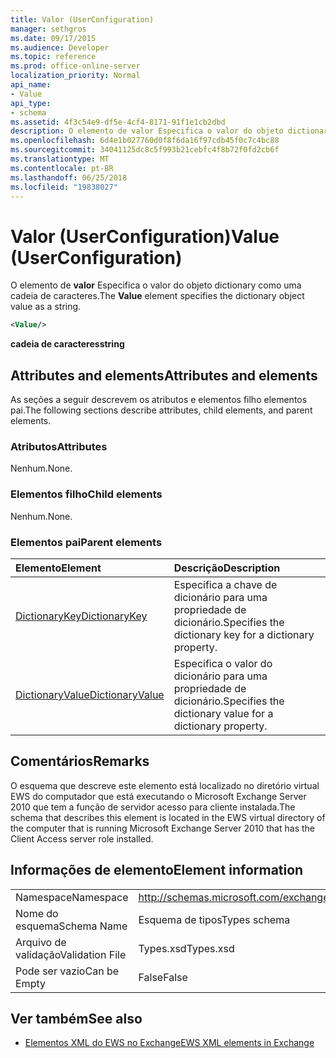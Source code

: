 ```yaml
---
title: Valor (UserConfiguration)
manager: sethgros
ms.date: 09/17/2015
ms.audience: Developer
ms.topic: reference
ms.prod: office-online-server
localization_priority: Normal
api_name:
- Value
api_type:
- schema
ms.assetid: 4f3c54e9-df5e-4cf4-8171-91f1e1cb2dbd
description: O elemento de valor Especifica o valor do objeto dictionary como uma cadeia de caracteres.
ms.openlocfilehash: 6d4e1b027760d0f8f6da16f97cdb45f0c7c4bc88
ms.sourcegitcommit: 34041125dc8c5f993b21cebfc4f8b72f0fd2cb6f
ms.translationtype: MT
ms.contentlocale: pt-BR
ms.lasthandoff: 06/25/2018
ms.locfileid: "19838027"
---
```

# <a name="value-userconfiguration"></a><span data-ttu-id="8d63e-103">Valor (UserConfiguration)</span><span class="sxs-lookup"><span data-stu-id="8d63e-103">Value (UserConfiguration)</span></span>

<span data-ttu-id="8d63e-104">O elemento de **valor** Especifica o valor do objeto dictionary como uma cadeia de caracteres.</span><span class="sxs-lookup"><span data-stu-id="8d63e-104">The **Value** element specifies the dictionary object value as a string.</span></span> 
  
```xml
<Value/>
```

<span data-ttu-id="8d63e-105">**cadeia de caracteres**</span><span class="sxs-lookup"><span data-stu-id="8d63e-105">**string**</span></span>

## <a name="attributes-and-elements"></a><span data-ttu-id="8d63e-106">Attributes and elements</span><span class="sxs-lookup"><span data-stu-id="8d63e-106">Attributes and elements</span></span>

<span data-ttu-id="8d63e-107">As seções a seguir descrevem os atributos e elementos filho elementos pai.</span><span class="sxs-lookup"><span data-stu-id="8d63e-107">The following sections describe attributes, child elements, and parent elements.</span></span>
  
### <a name="attributes"></a><span data-ttu-id="8d63e-108">Atributos</span><span class="sxs-lookup"><span data-stu-id="8d63e-108">Attributes</span></span>

<span data-ttu-id="8d63e-109">Nenhum.</span><span class="sxs-lookup"><span data-stu-id="8d63e-109">None.</span></span>
  
### <a name="child-elements"></a><span data-ttu-id="8d63e-110">Elementos filho</span><span class="sxs-lookup"><span data-stu-id="8d63e-110">Child elements</span></span>

<span data-ttu-id="8d63e-111">Nenhum.</span><span class="sxs-lookup"><span data-stu-id="8d63e-111">None.</span></span>
  
### <a name="parent-elements"></a><span data-ttu-id="8d63e-112">Elementos pai</span><span class="sxs-lookup"><span data-stu-id="8d63e-112">Parent elements</span></span>

|<span data-ttu-id="8d63e-113">**Elemento**</span><span class="sxs-lookup"><span data-stu-id="8d63e-113">**Element**</span></span>|<span data-ttu-id="8d63e-114">**Descrição**</span><span class="sxs-lookup"><span data-stu-id="8d63e-114">**Description**</span></span>|
|:-----|:-----|
|[<span data-ttu-id="8d63e-115">DictionaryKey</span><span class="sxs-lookup"><span data-stu-id="8d63e-115">DictionaryKey</span></span>](dictionarykey.md) <br/> |<span data-ttu-id="8d63e-116">Especifica a chave de dicionário para uma propriedade de dicionário.</span><span class="sxs-lookup"><span data-stu-id="8d63e-116">Specifies the dictionary key for a dictionary property.</span></span>  <br/> |
|[<span data-ttu-id="8d63e-117">DictionaryValue</span><span class="sxs-lookup"><span data-stu-id="8d63e-117">DictionaryValue</span></span>](dictionaryvalue.md) <br/> |<span data-ttu-id="8d63e-118">Especifica o valor do dicionário para uma propriedade de dicionário.</span><span class="sxs-lookup"><span data-stu-id="8d63e-118">Specifies the dictionary value for a dictionary property.</span></span>  <br/> |
   
## <a name="remarks"></a><span data-ttu-id="8d63e-119">Comentários</span><span class="sxs-lookup"><span data-stu-id="8d63e-119">Remarks</span></span>

<span data-ttu-id="8d63e-120">O esquema que descreve este elemento está localizado no diretório virtual EWS do computador que está executando o Microsoft Exchange Server 2010 que tem a função de servidor acesso para cliente instalada.</span><span class="sxs-lookup"><span data-stu-id="8d63e-120">The schema that describes this element is located in the EWS virtual directory of the computer that is running Microsoft Exchange Server 2010 that has the Client Access server role installed.</span></span>
  
## <a name="element-information"></a><span data-ttu-id="8d63e-121">Informações de elemento</span><span class="sxs-lookup"><span data-stu-id="8d63e-121">Element information</span></span>

|||
|:-----|:-----|
|<span data-ttu-id="8d63e-122">Namespace</span><span class="sxs-lookup"><span data-stu-id="8d63e-122">Namespace</span></span>  <br/> |http://schemas.microsoft.com/exchange/services/2006/types  <br/> |
|<span data-ttu-id="8d63e-123">Nome do esquema</span><span class="sxs-lookup"><span data-stu-id="8d63e-123">Schema Name</span></span>  <br/> |<span data-ttu-id="8d63e-124">Esquema de tipos</span><span class="sxs-lookup"><span data-stu-id="8d63e-124">Types schema</span></span>  <br/> |
|<span data-ttu-id="8d63e-125">Arquivo de validação</span><span class="sxs-lookup"><span data-stu-id="8d63e-125">Validation File</span></span>  <br/> |<span data-ttu-id="8d63e-126">Types.xsd</span><span class="sxs-lookup"><span data-stu-id="8d63e-126">Types.xsd</span></span>  <br/> |
|<span data-ttu-id="8d63e-127">Pode ser vazio</span><span class="sxs-lookup"><span data-stu-id="8d63e-127">Can be Empty</span></span>  <br/> |<span data-ttu-id="8d63e-128">False</span><span class="sxs-lookup"><span data-stu-id="8d63e-128">False</span></span>  <br/> |
   
## <a name="see-also"></a><span data-ttu-id="8d63e-129">Ver também</span><span class="sxs-lookup"><span data-stu-id="8d63e-129">See also</span></span>

- [<span data-ttu-id="8d63e-130">Elementos XML do EWS no Exchange</span><span class="sxs-lookup"><span data-stu-id="8d63e-130">EWS XML elements in Exchange</span></span>](ews-xml-elements-in-exchange.md)

